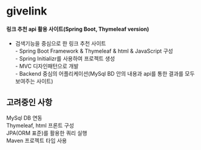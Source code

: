 # givelink
#### 링크 추천 api 활용 사이트(Spring Boot, Thymeleaf version)
- 검색기능을 중심으로 한 링크 추천 사이트
<br>- Spring Boot Framework & Thymeleaf & html & JavaScript 구성
<br>- Spring Initializr를 사용하여 프로젝트 생성
<br>- MVC 디자인패턴으로 개발
<br>- Backend 중심의 어플리케이션(MySql BD 안의 내용과 api를 통한 결과를 모두 보여주는 사이트)

## 고려중인 사항
MySql DB 연동
<br> Thymeleaf, html 프론트 구성
<br> JPA(ORM 표준)를 활용한 쿼리 실행
<br> Maven 프로젝트 타입 사용

